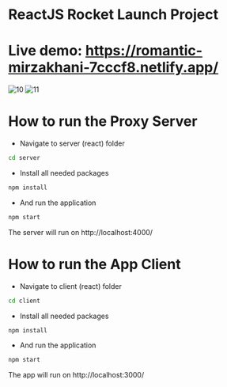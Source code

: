 # ReactJS Rocket Launch Project

# Live demo: https://romantic-mirzakhani-7cccf8.netlify.app/

![10](https://user-images.githubusercontent.com/26245125/121139891-f09a3700-c841-11eb-8621-0eb397c893c5.JPG)
![11](https://user-images.githubusercontent.com/26245125/121139895-f263fa80-c841-11eb-81c1-0d87a4be7d65.JPG)

# How to run the Proxy Server

- Navigate to server (react) folder
```bash
cd server
```
- Install all needed packages
```bash
npm install
```
- And run the application
```bash
npm start
```
The server will run on http://localhost:4000/

# How to run the App Client

- Navigate to client (react) folder
```bash
cd client
```
- Install all needed packages
```bash
npm install
```
- And run the application
```bash
npm start
```
The app will run on http://localhost:3000/

